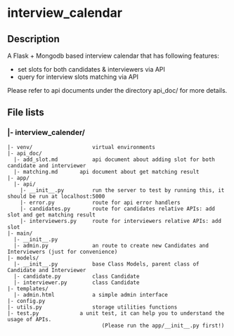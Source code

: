 # interview_calendar

## Description

A Flask + Mongodb based interview calendar that has following features:
* set slots for both candidates & interviewers via API
* query for interview slots matching via API

Please refer to api documents under the directory api_doc/ for more details.




## File lists

 ### |- interview_calender/
    |- venv/                   virtual environments
    |- api_doc/
      |- add_slot.md           api document about adding slot for both candidate and interviewer
      |- matching.md	   api document about get matching result
	|- app/
	  |- api/      
        |- __init__.py         run the server to test by running this, it should be run at localhost:5000
        |- error.py            route for api error handlers
        |- candidates.py       route for candidates relative APIs: add slot and get matching result
        |- interviewers.py     route for interviewers relative APIs: add slot
    |- main/
      |- __init__.py
      |- admin.py              an route to create new Candidates and Interviewers (just for convenience)
    |- models/
      |- __init__.py           base Class Models, parent class of Candidate and Interviewer
      |- candidate.py          class Candidate
      |- interviewer.py        class Candidate
    |- templates/
      |- admin.html            a simple admin interface
    |- config.py                 
    |- utils.py                storage utilities functions
    |- test.py 	           a unit test, it can help you to understand the usage of APIs. 
                                  (Please run the app/__init__.py first!)                              
 

